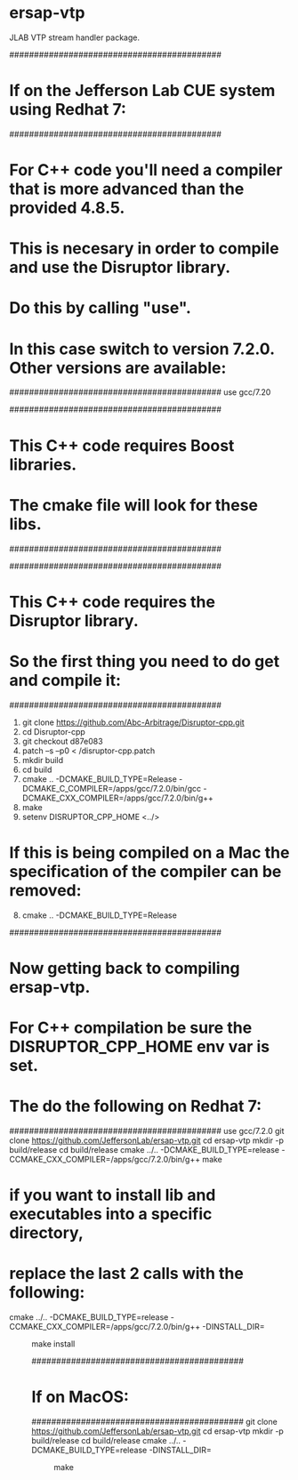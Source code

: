 # ersap-vtp
JLAB VTP stream handler package.

###########################################
# If on the Jefferson Lab CUE system using Redhat 7:
###########################################
# For C++ code you'll need a compiler that is more advanced than the provided 4.8.5.
# This is necesary in order to compile and use the Disruptor library.
# Do this by calling "use".
# In this case switch to version 7.2.0. Other versions are available:
###########################################
use gcc/7.20

###########################################
# This C++ code requires Boost libraries.
# The cmake file will look for these libs.
###########################################

###########################################
# This C++ code requires the Disruptor library.
# So the first thing you need to do get and compile it:
###########################################
1)	git clone https://github.com/Abc-Arbitrage/Disruptor-cpp.git
2)	cd Disruptor-cpp
3)	git checkout d87e083
4)	patch –s –p0 < <ersap-vtp-top-dir>/disruptor-cpp.patch
5)	mkdir build
6)	cd build
8)	cmake .. -DCMAKE_BUILD_TYPE=Release  -DCMAKE_C_COMPILER=/apps/gcc/7.2.0/bin/gcc  -DCMAKE_CXX_COMPILER=/apps/gcc/7.2.0/bin/g++
9)	make
10)	setenv DISRUPTOR_CPP_HOME <../>


# If this is being compiled on a Mac the specification of the compiler can be removed:
8)	cmake .. -DCMAKE_BUILD_TYPE=Release


###########################################
# Now getting back to compiling ersap-vtp.
# For C++ compilation be sure the DISRUPTOR_CPP_HOME env var is set.
# The do the following on Redhat 7:
###########################################
use gcc/7.2.0
git clone https://github.com/JeffersonLab/ersap-vtp.git
cd ersap-vtp
mkdir -p build/release
cd build/release
cmake ../.. -DCMAKE_BUILD_TYPE=release -CCMAKE_CXX_COMPILER=/apps/gcc/7.2.0/bin/g++
make


# if you want to install lib and executables into a specific directory,
# replace the last 2 calls with the following:
cmake ../.. -DCMAKE_BUILD_TYPE=release -CCMAKE_CXX_COMPILER=/apps/gcc/7.2.0/bin/g++ -DINSTALL_DIR=<dir>
make install

###########################################
# If on MacOS:
###########################################
git clone https://github.com/JeffersonLab/ersap-vtp.git
cd ersap-vtp
mkdir -p build/release
cd build/release
cmake ../.. -DCMAKE_BUILD_TYPE=release -DINSTALL_DIR=<dir>
make


